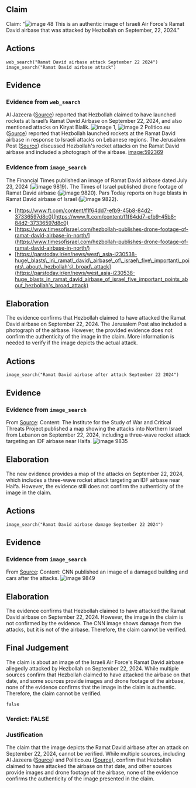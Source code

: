 ## Claim
Claim: "![image 48](media/79.jpg) This is an authentic image of Israeli Air Force's Ramat David airbase that was attacked by Hezbollah on September, 22, 2024."

## Actions
```
web_search("Ramat David airbase attack September 22 2024")
image_search("Ramat David airbase attack")
```

## Evidence
### Evidence from `web_search`
Al Jazeera ([Source](https://www.aljazeera.com/news/2024/9/21/hezbollah-claims-rocket-attack-deep-inside-northern-israel)) reported that Hezbollah claimed to have launched rockets at Israel’s Ramat David Airbase on September 22, 2024, and also mentioned attacks on Kiryat Bialik. ![image 1](media/0.jpg), ![image 2](media/1.jpg) Politico.eu ([Source](https://www.politico.eu/article/hezbollah-launches-revenge-rocket-attack-against-israeli-base/)) reported that Hezbollah launched rockets at the Ramat David airbase in response to Israeli attacks on Lebanese regions. The Jerusalem Post ([Source](https://www.jpost.com/israel-news/article-821267)) discussed Hezbollah's rocket attacks on the Ramat David airbase and included a photograph of the airbase. <image:592369>


### Evidence from `image_search`
The Financial Times published an image of Ramat David airbase dated July 23, 2024 (![image 9819](media/2025-08-30_01-13-1756516425-764382.jpg)). The Times of Israel published drone footage of Ramat David airbase (![image 9820](media/2025-08-30_01-13-1756516425-891808.jpg)). Pars Today reports on huge blasts in Ramat David airbase of Israel (![image 9822](media/2025-08-30_01-13-1756516426-786951.jpg)).

*   [https://www.ft.com/content/f1f64dd7-efb9-45b8-84d2-37336597d8c0](https://www.ft.com/content/f1f64dd7-efb9-45b8-84d2-37336597d8c0)
*   [https://www.timesofisrael.com/hezbollah-publishes-drone-footage-of-ramat-david-airbase-in-north/](https://www.timesofisrael.com/hezbollah-publishes-drone-footage-of-ramat-david-airbase-in-north/)
*   [https://parstoday.ir/en/news/west\_asia-i230538-huge\_blasts\_in\_ramat\_david\_airbase\_of\_israel\_five\_important\_points\_about\_hezbollah's\_broad\_attack](https://parstoday.ir/en/news/west_asia-i230538-huge_blasts_in_ramat_david_airbase_of_israel_five_important_points_about_hezbollah's_broad_attack)


## Elaboration
The evidence confirms that Hezbollah claimed to have attacked the Ramat David airbase on September 22, 2024. The Jerusalem Post also included a photograph of the airbase. However, the provided evidence does not confirm the authenticity of the image in the claim. More information is needed to verify if the image depicts the actual attack.


## Actions
```
image_search("Ramat David airbase after attack September 22 2024")
```

## Evidence
### Evidence from `image_search`
From [Source](https://www.understandingwar.org/backgrounder/iran-update-september-22-2024): 
Content: The Institute for the Study of War and Critical Threats Project published a map showing the attacks into Northern Israel from Lebanon on September 22, 2024, including a three-wave rocket attack targeting an IDF airbase near Haifa. ![image 9835](media/2025-08-30_01-14-1756516443-353629.jpg)


## Elaboration
The new evidence provides a map of the attacks on September 22, 2024, which includes a three-wave rocket attack targeting an IDF airbase near Haifa. However, the evidence still does not confirm the authenticity of the image in the claim.


## Actions
```
image_search("Ramat David airbase damage September 22 2024")
```

## Evidence
### Evidence from `image_search`
From [Source](https://www.cnn.com/2024/09/22/middleeast/israel-strikes-hezbollah-weakened-analysis-intl): 
Content: CNN published an image of a damaged building and cars after the attacks. ![image 9849](media/2025-08-30_01-14-1756516457-671868.jpg)


## Elaboration
The evidence confirms that Hezbollah claimed to have attacked the Ramat David airbase on September 22, 2024. However, the image in the claim is not confirmed by the evidence. The CNN image shows damage from the attacks, but it is not of the airbase. Therefore, the claim cannot be verified.


## Final Judgement
The claim is about an image of the Israeli Air Force's Ramat David airbase allegedly attacked by Hezbollah on September 22, 2024. While multiple sources confirm that Hezbollah claimed to have attacked the airbase on that date, and some sources provide images and drone footage of the airbase, none of the evidence confirms that the image in the claim is authentic. Therefore, the claim cannot be verified.

`false`

### Verdict: FALSE

### Justification
The claim that the image depicts the Ramat David airbase after an attack on September 22, 2024, cannot be verified. While multiple sources, including Al Jazeera ([Source](https://www.aljazeera.com/news/2024/9/21/hezbollah-claims-rocket-attack-deep-inside-northern-israel)) and Politico.eu ([Source](https://www.politico.eu/article/hezbollah-launches-revenge-rocket-attack-against-israeli-base/)), confirm that Hezbollah claimed to have attacked the airbase on that date, and other sources provide images and drone footage of the airbase, none of the evidence confirms the authenticity of the image presented in the claim.
